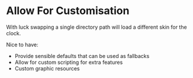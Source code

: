 Allow For Customisation
=======================

With luck swapping a single directory path will load a different skin for the clock.

Nice to have:
* Provide sensible defaults that can be used as fallbacks
* Allow for custom scripting for extra features
* Custom graphic resources

